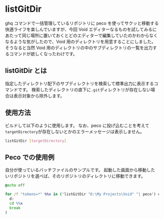 # listGitDir

ghq コマンドで一括管理しているリポジトリに peco を使ってサクッと移動する快適ライフを楽しんでいますが、今回 Void エディターなるものを試してみるにあたって同じ場所に置いておくとどのエディターで編集していたのかわからなくなるような気がしたので、Void 用のディレクトリを用意することにしました。そうなると当然 Void 用のディレクトリの中のサブディレクトリの一覧を出力するコマンドが欲しくなったわけです。

## listGitDir とは

指定したディレクトリ配下のサブディレクトリを検索して標準出力に表示するコマンドです。
検索したディレクトリの直下に`.git`ディレクトリが存在しない場合は表示対象から除外します。

## 使用方法

ビルドして以下のように使用します。
なお、peco に投げ込むことを考えて`targetDirectory`が存在しないとかのエラーメッセージは表示しません。

```bash
listGitDir [targetDirectory]
```

## Peco での使用例

自分が使っているバッチファイルのサンプルです。
起動した画面から移動したいリポジトリを選べば、そのリポジトリのディレクトリに移動できます。

```bat
@echo off

for /f "tokens=*" %%x in ('listGitDir "D:\My Projects\Void" ^| peco') do (
  d:
  cd %%x
  break
)
```
